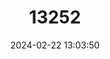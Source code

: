 ---
title: "13252"
category: "Mesoplodon stejnegeri"
draft: false
date: 2024-02-22 13:03:50
languages:
  English: ["Bering Sea Beaked Whale", "Saber-toothed Whale", "Stejneger's Beaked Whale"]
  Spanish; Castilian: ["Ballena De Pico De Stejneger", "Zifio De Stejneger"]
  French: ["Mésoplodon De Stejneger"]
  Japanese: ["Ougiha kujira"]
---